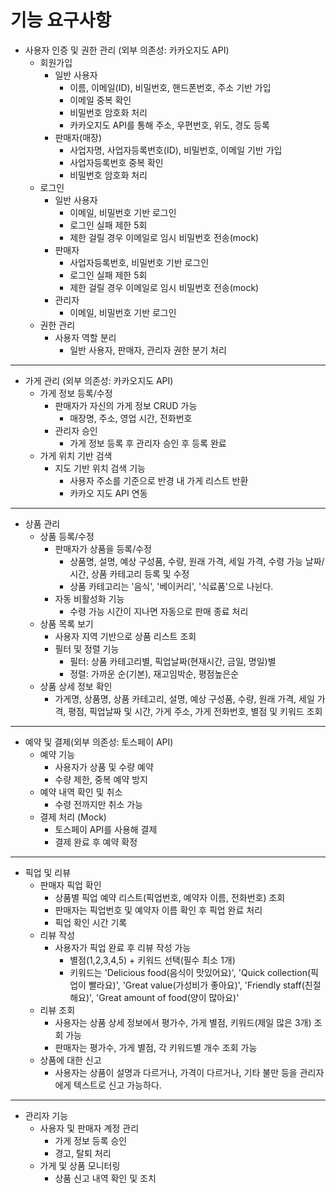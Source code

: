 # 기능 요구사항

- 사용자 인증 및 권한 관리 (외부 의존성: 카카오지도 API)
    - 회원가입
        - 일반 사용자
            - 이름, 이메일(ID), 비밀번호, 핸드폰번호, 주소 기반 가입
            - 이메일 중복 확인
            - 비밀번호 암호화 처리
            - 카카오지도 API를 통해 주소, 우편번호, 위도, 경도 등록
        - 판매자(매장)
            - 사업자명, 사업자등록번호(ID), 비밀번호, 이메일 기반 가입
            - 사업자등록번호 중복 확인
            - 비밀번호 암호화 처리
    - 로그인
        - 일반 사용자
            - 이메일, 비밀번호 기반 로그인
            - 로그인 실패 제한 5회
            - 제한 걸릴 경우 이메일로 임시 비밀번호 전송(mock)
        - 판매자
            - 사업자등록번호, 비밀번호 기반 로그인
            - 로그인 실패 제한 5회
            - 제한 걸릴 경우 이메일로 임시 비밀번호 전송(mock)
        - 관리자
            - 이메일, 비밀번호 기반 로그인
    - 권한 관리
        - 사용자 역할 분리
            - 일반 사용자, 판매자, 관리자 권한 분기 처리
---
- 가게 관리 (외부 의존성: 카카오지도 API)
    - 가게 정보 등록/수정
        - 판매자가 자신의 가게 정보 CRUD 가능
            - 매장명, 주소, 영업 시간, 전화번호
        - 관리자 승인
            - 가게 정보 등록 후 관리자 승인 후 등록 완료
    - 가게 위치 기반 검색
        - 지도 기반 위치 검색 기능
            - 사용자 주소를 기준으로 반경 내 가게 리스트 반환
            - 카카오 지도 API 연동
---
- 상품 관리
    - 상품 등록/수정
        - 판매자가 상품을 등록/수정
            - 상품명, 설명, 예상 구성품, 수량, 원래 가격, 세일 가격, 수령 가능 날짜/시간, 상품 카테고리 등록 및 수정
            - 상품 카테고리는 '음식', '베이커리', '식료품'으로 나뉜다.
        - 자동 비활성화 기능
            - 수령 가능 시간이 지나면 자동으로 판매 종료 처리
    - 상품 목록 보기
        - 사용자 지역 기반으로 상품 리스트 조회
        - 필터 및 정렬 기능
            - 필터: 상품 카테고리별, 픽업날짜(현재시간, 금일, 명일)별
            - 정렬: 가까운 순(기본), 재고임박순, 평점높은순
    - 상품 상세 정보 확인
        - 가게명, 상품명, 상품 카테고리, 설명, 예상 구성품, 수량, 원래 가격, 세일 가격, 평점, 픽업날짜 및 시간, 가게 주소, 가게 전화번호, 별점 및 키워드 조회
---
- 예약 및 결제(외부 의존성: 토스페이 API)
    - 예약 기능
        - 사용자가 상품 및 수량 예약
        - 수량 제한, 중복 예약 방지
    - 예약 내역 확인 및 취소
        - 수령 전까지만 취소 가능
    - 결제 처리 (Mock)
        - 토스페이 API를 사용해 결제
        - 결제 완료 후 예약 확정
---
- 픽업 및 리뷰
    -  판매자 픽업 확인
        - 상품별 픽업 예약 리스트(픽업번호, 예약자 이름, 전화번호) 조회
        - 판매자는 픽업번호 및 예약자 이름 확인 후 픽업 완료 처리
        - 픽업 확인 시간 기록
    - 리뷰 작성
        - 사용자가 픽업 완료 후 리뷰 작성 가능
            - 별점(1,2,3,4,5) + 키워드 선택(필수 최소 1개)
            - 키워드는 'Delicious food(음식이 맛있어요)', 'Quick collection(픽업이 빨라요)', 'Great value(가성비가 좋아요)', 'Friendly staff(친절해요)', 'Great amount of food(양이 많아요)'
    - 리뷰 조회
        - 사용자는 상품 상세 정보에서 평가수, 가게 별점, 키워드(제일 많은 3개) 조회 가능
        - 판매자는 평가수, 가게 별점, 각 키워드별 개수 조회 가능
    - 상품에 대한 신고
        - 사용자는 상품이 설명과 다르거나, 가격이 다르거나, 기타 불만 등을 관리자에게 텍스트로 신고 가능하다.
---
- 관리자 기능
    - 사용자 및 판매자 계정 관리
        - 가게 정보 등록 승인
        - 경고, 탈퇴 처리
    - 가게 및 상품 모니터링
        - 상품 신고 내역 확인 및 조치